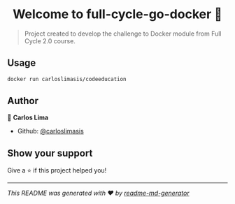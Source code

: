 <h1 align="center">Welcome to full-cycle-go-docker 👋</h1>
<p>
</p>

> Project created to develop the challenge to Docker module from Full Cycle 2.0 course.

## Usage

```sh
docker run carloslimasis/codeeducation
```

## Author

👤 **Carlos Lima**

* Github: [@carloslimasis](https://github.com/carloslimasis)

## Show your support

Give a ⭐️ if this project helped you!

***
_This README was generated with ❤️ by [readme-md-generator](https://github.com/kefranabg/readme-md-generator)_